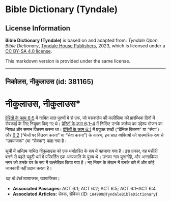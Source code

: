 # Bible Dictionary (Tyndale)

## License Information

**Bible Dictionary (Tyndale)** is based on and adapted from: _Tyndale Open Bible Dictionary_, [Tyndale House Publishers](https://tyndaleopenresources.com/), 2023, which is licensed under a [CC BY-SA 4.0 license](https://creativecommons.org/licenses/by-sa/4.0/legalcode.en).

This markdown version is provided under the same license.



--------------------------------

## निकोलस, नीकुलाउस (id: 381165)

नीकुलाउस, नीकुलाउस\*
====================

[प्रेरितों के काम 6:5](https://ref.ly/Acts6:5) में नामित सात पुरुषों में से एक, जो यरूशलेम की कलीसिया की प्रारम्भिक दिनों में सेवकाई के लिए नियुक्त किए गए थे। [प्रेरितों के काम 6:1–4](https://ref.ly/Acts6:1-Acts6:4) में निर्दिष्ट उनके कर्तव्य का उद्देश्य भोजन का निष्पक्ष और समान वितरण करना था। [प्रेरितों के काम 6:1](https://ref.ly/Acts6:1) में प्रयुक्त शब्दों (“दैनिक वितरण” या “सेवा”) और [6:2](https://ref.ly/Acts6:2) (“मेजों पर वितरण करना” या “सेवा करना”) के कारण, इन सात व्यक्तियों को पारम्परिक रूप से “उपयाजक” (या “सेवक”) कहा गया है।

सूची में अन्तिम नामित नीकुलाउस को एक धर्मांतरित के रूप में पहचाना गया है। इस प्रकार, वह मसीही बनने से पहले यहूदी धर्म में परिवर्तित एक अन्यजाति के पुरुष थे। उनका नाम यूनानीहै, और अन्ताकिया नगर को उनके घर के रूप में उल्लेखित किया गया है। नए नियम के लेखन में उनके बारे में और कोई जानकारी नहीं प्रदान करता है।

*यह भी देखें* उपयाजक, उपयाजिका।

* **Associated Passages:** ACT 6:1; ACT 6:2; ACT 6:5; ACT 6:1–ACT 6:4
* **Associated Articles:** सेवक, सेविका (ID: `184900@TyndaleBibleDictionary`)

